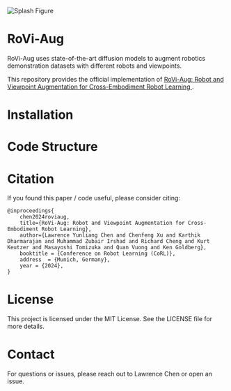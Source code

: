![Splash Figure](docs/splash_fig.png)

# RoVi-Aug
RoVi-Aug uses state-of-the-art diffusion models to augment robotics demonstration datasets with different robots and viewpoints.

This repository provides the official implementation of [RoVi-Aug: Robot and Viewpoint Augmentation for Cross-Embodiment Robot Learning
](https://rovi-aug.github.io/).

# Installation


# Code Structure

# Citation
If you found this paper / code useful, please consider citing: 

```
@inproceedings{
    chen2024roviaug,
    title={RoVi-Aug: Robot and Viewpoint Augmentation for Cross-Embodiment Robot Learning},
    author={Lawrence Yunliang Chen and Chenfeng Xu and Karthik Dharmarajan and Muhammad Zubair Irshad and Richard Cheng and Kurt Keutzer and Masayoshi Tomizuka and Quan Vuong and Ken Goldberg},
    booktitle = {Conference on Robot Learning (CoRL)},
    address  = {Munich, Germany},
    year = {2024},
}
```

# License
This project is licensed under the MIT License. See the LICENSE file for more details.

# Contact
For questions or issues, please reach out to Lawrence Chen or open an issue.
